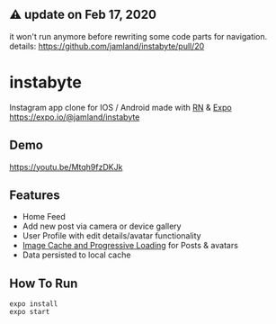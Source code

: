 ## ⚠️ update on Feb 17, 2020
it won't run anymore before rewriting some code parts for navigation.     
details: https://github.com/jamland/instabyte/pull/20

# instabyte

Instagram app clone for IOS / Android made with [RN](https://github.com/facebook/react-native) & [Expo](https://github.com/expo/expo)   
https://expo.io/@jamland/instabyte

## Demo
https://youtu.be/Mtqh9fzDKJk

## Features

+ Home Feed
+ Add new post via camera or device gallery
+ User Profile with edit details/avatar functionality
+ [Image Cache and Progressive Loading](https://github.com/wcandillon/react-native-expo-image-cache) for Posts & avatars
+ Data persisted to local cache

## How To Run

```
expo install
expo start
```
